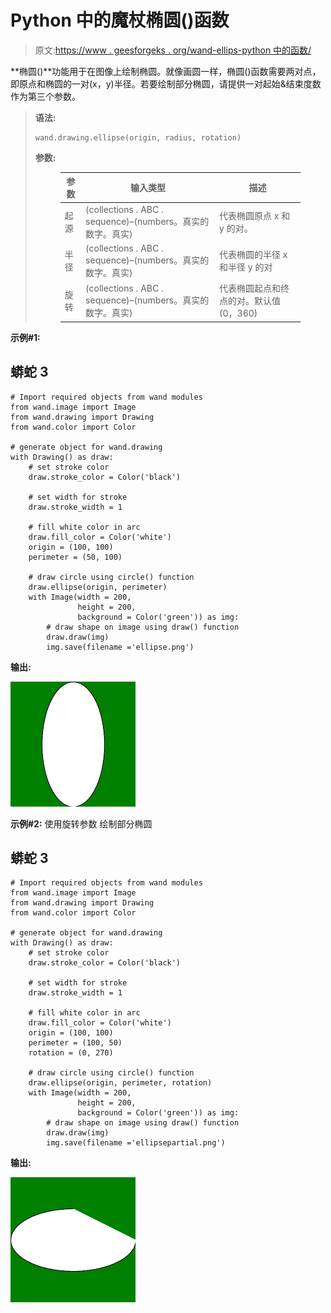# Python 中的魔杖椭圆()函数

> 原文:[https://www . geesforgeks . org/wand-ellips-python 中的函数/](https://www.geeksforgeeks.org/wand-ellipse-function-in-python/)

**椭圆()**功能用于在图像上绘制椭圆。就像画圆一样，椭圆()函数需要两对点，即原点和椭圆的一对(x，y)半径。若要绘制部分椭圆，请提供一对起始&结束度数作为第三个参数。

> **语法:**
> 
> ```
> wand.drawing.ellipse(origin, radius, rotation)
> ```
> 
> **参数:**
> 
> <figure class="table">
> 
> | 参数 | 输入类型 | 描述 |
> | --- | --- | --- |
> | 起源 | (collections . ABC . sequence)–(numbers。真实的数字。真实) | 代表椭圆原点 x 和 y 的对。 |
> | 半径 | (collections . ABC . sequence)–(numbers。真实的数字。真实) | 代表椭圆的半径 x 和半径 y 的对 |
> | 旋转 | (collections . ABC . sequence)–(numbers。真实的数字。真实) | 代表椭圆起点和终点的对。默认值(0，360) |
> 
> </figure>

**示例#1:**

## 蟒蛇 3

```
# Import required objects from wand modules
from wand.image import Image
from wand.drawing import Drawing
from wand.color import Color

# generate object for wand.drawing
with Drawing() as draw:
    # set stroke color
    draw.stroke_color = Color('black')

    # set width for stroke
    draw.stroke_width = 1

    # fill white color in arc
    draw.fill_color = Color('white')
    origin = (100, 100)
    perimeter = (50, 100)

    # draw circle using circle() function
    draw.ellipse(origin, perimeter)
    with Image(width = 200,
               height = 200,
               background = Color('green')) as img:
        # draw shape on image using draw() function
        draw.draw(img)
        img.save(filename ='ellipse.png')
```

**输出:**

![](img/bbd452b7c8a958fecae7a96b89d0e4c4.png)

**示例#2:** 使用旋转参数
绘制部分椭圆

## 蟒蛇 3

```
# Import required objects from wand modules
from wand.image import Image
from wand.drawing import Drawing
from wand.color import Color

# generate object for wand.drawing
with Drawing() as draw:
    # set stroke color
    draw.stroke_color = Color('black')

    # set width for stroke
    draw.stroke_width = 1

    # fill white color in arc
    draw.fill_color = Color('white')
    origin = (100, 100)
    perimeter = (100, 50)
    rotation = (0, 270)

    # draw circle using circle() function
    draw.ellipse(origin, perimeter, rotation)
    with Image(width = 200,
               height = 200,
               background = Color('green')) as img:
        # draw shape on image using draw() function
        draw.draw(img)
        img.save(filename ='ellipsepartial.png')
```

**输出:**

![](img/d977c494486662ea46bbf907de0fd3b2.png)